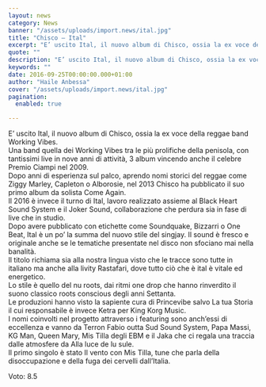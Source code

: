 ```yaml
---
layout: news
category: News
banner: "/assets/uploads/import.news/ital.jpg"
title: "Chisco – Ital"
excerpt: "E’ uscito Ital, il nuovo album di Chisco, ossia la ex voce della reggae band Working Vibes. Una band quella dei Working Vibes tra le più prolifiche della penisola, con tantissimi live in nove anni di attività, 3 album vincendo anche il celebre Premio Ciampi nel 2009. Dopo anni di esperienza sul palco, aprendo nomi [&hellip"
quote: ""
description: "E’ uscito Ital, il nuovo album di Chisco, ossia la ex voce della reggae band Working Vibes. Una band quella dei Working Vibes tra le più prolifiche della penisola, con tantissimi live in nove anni di attività, 3 album vincendo anche il celebre Premio Ciampi nel 2009. Dopo anni di esperienza sul palco, aprendo nomi [&hellip"
keywords: ""
date: 2016-09-25T00:00:00.000+01:00
author: "Haile Anbessa"
cover: "/assets/uploads/import.news/ital.jpg"
pagination:
  enabled: true

---
```


E’ uscito Ital, il nuovo album di Chisco, ossia la ex voce della reggae band Working Vibes.  
Una band quella dei Working Vibes tra le più prolifiche della penisola, con tantissimi live in nove anni di attività, 3 album vincendo anche il celebre Premio Ciampi nel 2009.  
Dopo anni di esperienza sul palco, aprendo nomi storici del reggae come Ziggy Marley, Capleton o Alborosie, nel 2013 Chisco ha pubblicato il suo primo album da solista Come Again.  
Il 2016 è invece il turno di Ital, lavoro realizzato assieme al Black Heart Sound System e il Joker Sound, collaborazione che perdura sia in fase di live che in studio.  
Dopo avere pubblicato con etichette come Soundquake, Bizzarri o One Beat, Ital è un po’ la summa del nuovo stile del singjay. Il sound è fresco e originale anche se le tematiche presentate nel disco non sfociano mai nella banalità.  
Il titolo richiama sia alla nostra lingua visto che le tracce sono tutte in italiano ma anche alla livity Rastafari, dove tutto ciò che è ital è vitale ed energetico.  
Lo stile è quello del nu roots, dai ritmi one drop che hanno rinverdito il suono classico roots conscious degli anni Settanta.  
Le produzioni hanno visto la sapiente cura di Princevibe salvo La tua Storia il cui responsabile è invece Ketra per King Korg Music.  
I nomi coinvolti nel progetto attraverso i featuring sono anch’essi di eccellenza e vanno da Terron Fabio outta Sud Sound System, Papa Massi, KG Man, Queen Mary, Mis Tilla degli EBM e il Jaka che ci regala una traccia dalle atmosfere da Alla luce de lu sule.  
Il primo singolo è stato Il vento con Mis Tilla, tune che parla della disoccupazione e della fuga dei cervelli dall’Italia.

Voto: 8.5